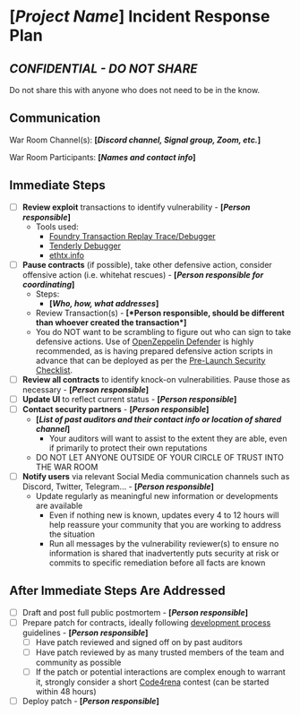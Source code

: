 # **[*Project Name*]** Incident Response Plan

## _CONFIDENTIAL - DO NOT SHARE_

Do not share this with anyone who does not need to be in the know.

<!--
Bold + Italics + Square Brackets: Fields to be filled in
-->

## Communication

War Room Channel(s): **[*Discord channel, Signal group, Zoom, etc.*]**

War Room Participants: **[*Names and contact info*]**

## Immediate Steps

- [ ] **Review exploit** transactions to identify vulnerability - **[*Person responsible*]**
  - Tools used:
    - [Foundry Transaction Replay Trace/Debugger](https://book.getfoundry.sh/reference/cast/cast-run.html#cast-run)
    - [Tenderly Debugger](https://dashboard.tenderly.co/tx/mainnet/0xf427afc17bd30a84f4b47dc2eaa176115cf28bdea1110245d3b0948ca3b6595c/debugger)
    - [ethtx.info](https://ethtx.info)
- [ ] **Pause contracts** (if possible), take other defensive action, consider offensive action (i.e. whitehat rescues) - **[*Person responsible for coordinating*]**
  - Steps:
    - **[*Who, how, what addresses*]**
  - Review Transaction(s) - **[\*Person responsible, **should be different than whoever created the transaction**\*]**
  - You do NOT want to be scrambling to figure out who can sign to take defensive actions. Use of [OpenZeppelin Defender](https://www.openzeppelin.com/defender) is highly recommended, as is having prepared defensive action scripts in advance that can be deployed as per the [Pre-Launch Security Checklist](https://github.com/nascentxyz/simple-security-toolkit/blob/main/pre-launch-security-checklist.md).
- [ ] **Review all contracts** to identify knock-on vulnerabilities. Pause those as necessary - **[*Person responsible*]**
- [ ] **Update UI** to reflect current status - **[*Person responsible*]**
- [ ] **Contact security partners** - **[*Person responsible*]**
  - **[*List of past auditors and their contact info or location of shared channel*]**
    - Your auditors will want to assist to the extent they are able, even if primarily to protect their own reputations
  - DO NOT LET ANYONE OUTSIDE OF YOUR CIRCLE OF TRUST INTO THE WAR ROOM
- [ ] **Notify users** via relevant Social Media communication channels such as Discord, Twitter, Telegram... - **[*Person responsible*]**
  - Update regularly as meaningful new information or developments are available
    - Even if nothing new is known, updates every 4 to 12 hours will help reassure your community that you are working to address the situation
    - Run all messages by the vulnerability reviewer(s) to ensure no information is shared that inadvertently puts security at risk or commits to specific remediation before all facts are known

## After Immediate Steps Are Addressed

- [ ] Draft and post full public postmortem - **[*Person responsible*]**
- [ ] Prepare patch for contracts, ideally following [development process](development-process.md) guidelines - **[*Person responsible*]**
  - [ ] Have patch reviewed and signed off on by past auditors
  - [ ] Have patch reviewed by as many trusted members of the team and community as possible
  - [ ] If the patch or potential interactions are complex enough to warrant it, strongly consider a short [Code4rena](https://code4rena.com/) contest (can be started within 48 hours)
- [ ] Deploy patch - **[*Person responsible*]**
